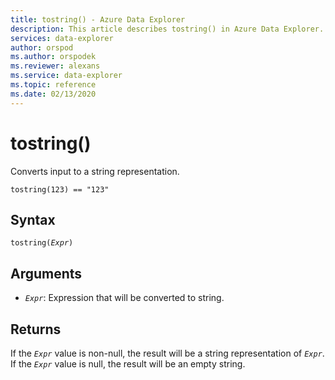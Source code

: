 ```yaml
---
title: tostring() - Azure Data Explorer
description: This article describes tostring() in Azure Data Explorer.
services: data-explorer
author: orspod
ms.author: orspodek
ms.reviewer: alexans
ms.service: data-explorer
ms.topic: reference
ms.date: 02/13/2020
---
```

# tostring()

Converts input to a string representation.

```kusto
tostring(123) == "123"
```

## Syntax

`tostring(`*`Expr`*`)`

## Arguments

* *`Expr`*: Expression that will be converted to string. 

## Returns

If the *`Expr`* value is non-null, the result will be a string representation of *`Expr`*.
If the *`Expr`* value is null, the result will be an empty string.
 